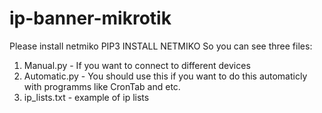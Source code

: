 # ip-banner-mikrotik
Please install netmiko
PIP3 INSTALL NETMIKO
So you can see three files:
1. Manual.py - If you want to connect to different devices
2. Automatic.py - You should use this if you want to do this automaticly with programms like CronTab and etc.
3. ip_lists.txt - example of ip lists
